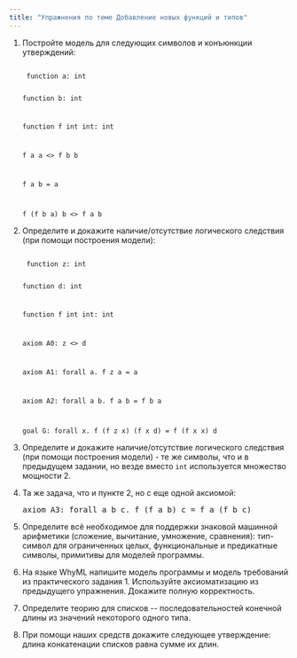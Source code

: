 ```yaml
---
title: "Упражнения по теме Добавление новых функций и типов"
---
```


1. Постройте модель для следующих символов и конъюнкции утверждений:

   <code>
    function a: int

    function b: int

    function f int int: int

    f a a <> f b b

    f a b = a

    f (f b a) b <> f a b
   </code>

2. Определите и докажите наличие/отсутствие логического следствия
   (при помощи построения модели):

   <code>
    function z: int

    function d: int

    function f int int: int

    axiom A0: z <> d

    axiom A1: forall a. f z a = a

    axiom A2: forall a b. f a b = f b a

    goal G: forall x. f (f z x) (f x d) = f (f x x) d
   </code>

3. Определите и докажите наличие/отсутствие логического следствия
   (при помощи построения модели) - те же символы, что и в
   предыдущем задании, но везде вместо <code>int</code>
   используется множество мощности 2.

4. Та же задача, что и пункте 2, но с еще одной аксиомой:
   <pre>axiom A3: forall a b c. f (f a b) c = f a (f b c)</pre>

5. Определите всё необходимое для поддержки знаковой машинной
   арифметики (сложение, вычитание, умножение, сравнения):
   тип-символ для ограниченных целых, функциональные и предикатные
   символы, примитивы для моделей программы.

6. На языке WhyML напишите модель программы и модель требований
   из практического задания 1. Используйте аксиоматизацию из
   предыдущего упражнения. Докажите полную корректность.

7. Определите теорию для списков -- последовательностей
   конечной длины из значений некоторого одного типа.

8. При помощи наших средств докажите следующее утверждение:
   длина конкатенации списков равна сумме их длин.
